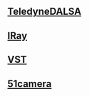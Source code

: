 
## [TeledyneDALSA](Teledyne-DALSA)
## [IRay](IRay)
## [VST](https://github.com/liuwake/Vision/tree/master/VisionCompany/VST/README.md)
## [51camera](51-camera)



